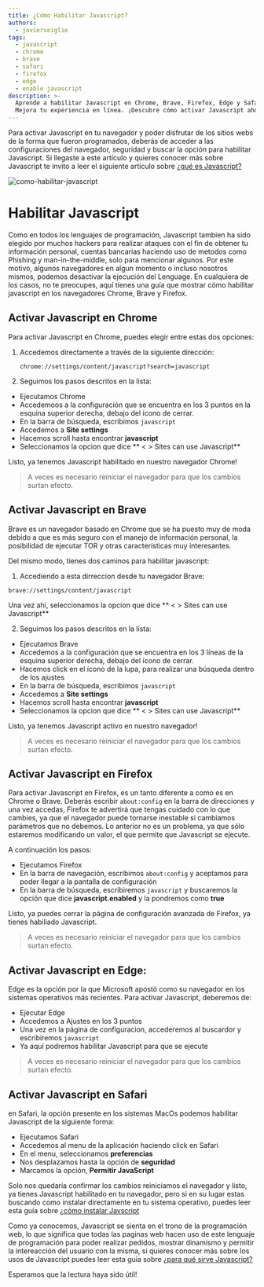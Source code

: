 ```yaml
---
title: ¿Cómo Habilitar Javascript?
authors:
  - javierseiglie
tags:
  - javascript
  - chrome
  - brave
  - safari
  - firefox
  - edge
  - enable javascript
description: >-
  Aprende a habilitar Javascript en Chrome, Brave, Firefox, Edge y Safari.
  Mejora tu experiencia en línea. ¡Descubre cómo activar Javascript ahora!
---
```

Para activar Javascript en tu navegador y poder disfrutar de los sitios webs de la forma que fueron programados, deberás de acceder a las configuraciones del navegador, seguridad y buscar la opción para habilitar Javascript. Si llegaste a este artículo y quieres conocer más sobre Javascript te invito a leer el siguiente artículo sobre [¿qué es Javascript?](https://4geeks.com/es/lesson/que-es-javascript-aprende-a-programar-en-javascript) 

![como-habilitar-javascript](https://i.imgur.com/LTf8fGo.png)

# Habilitar Javascript

Como en todos los lenguajes de programación, Javascript tambien ha sido elegido por muchos hackers para realizar ataques con el fin de obtener tu información personal, cuentas bancarias haciendo uso de metodos como Phishing y man-in-the-middle, solo para mencionar algunos. Por este motivo, algunos navegadores en algun momento o incluso nosotros mismos, podemos desactivar la ejecución del Lenguage. En cualquiera de los casos, no te preocupes, aquí tienes una guía que mostrar cómo habilitar javascript en los navegadores Chrome, Brave y Firefox.

## Activar Javascript en Chrome

Para activar Javascript en Chrome, puedes elegir entre estas dos opciones:

1. Accedemos directamente a través de la siguiente dirección:

	`chrome://settings/content/javascript?search=javascript`

2. Seguimos los pasos descritos en la lista:
 - Ejecutamos Chrome
 - Accedemoos a la configuración que se encuentra en los 3 puntos en la esquina superior derecha, debajo del ícono de cerrar.
 - En la barra de búsqueda, escribimos `javascript` 
 - Accedemos a **Site settings**
 - Hacemos scroll hasta encontrar **javascript**
 - Seleccionamos la opcion que dice ** < > Sites can use Javascript**

Listo, ya tenemos Javascript habilitado en nuestro navegador Chrome! 

> A veces es necesario reiniciar el navegador para que los cambios surtan efecto.

## Activar Javascript en Brave

Brave es un navegador basado en Chrome que se ha puesto muy de moda debido a que es más seguro con el manejo de información personal, la posibilidad de ejecutar TOR y otras características muy interesantes.

Del mismo modo, tienes dos caminos para habilitar javascript:

1. Accediendo a esta dirreccion desde tu navegador Brave:

`brave://settings/content/javascript`

 Una vez ahí, seleccionamos la opcion que dice ** < > Sites can use Javascript**
 
2. Seguimos los pasos descritos en la lista:
 - Ejecutamos Brave
 - Accedemos a la configuración que se encuentra en los 3 líneas de la esquina superior derecha, debajo del ícono de cerrar.
 - Hacemos click en el ícono de la lupa, para realizar una búsqueda dentro de los ajustes
 - En la barra de búsqueda, escribimos `javascript`
 - Accedemos a **Site settings**
 - Hacemos scroll hasta encontrar **javascript**
 - Seleccionamos la opcion que dice ** < > Sites can use Javascript**

Listo, ya tenemos Javascript activo en nuestro navegador! 

> A veces es necesario reiniciar el navegador para que los cambios surtan efecto.

## Activar Javascript en Firefox

Para activar Javascript en Firefox, es un tanto diferente a como es en Chrome o Brave. Deberás escribir `about:config` en la barra de direcciones y una vez accedas, Firefox te advertirá que tengas cuidado con lo que cambies, ya que el navegador puede tornarse inestable si cambiamos parámetros que no debemos. Lo anterior no es un problema, ya que sólo estaremos modificando un valor, el que permite que Javascript se ejecute.

A continuación los pasos:
- Ejecutamos Firefox 
- En la barra de navegación, escribimos `about:config` y aceptamos para poder llegar a la pantalla de configuración
- En la barra de búsqueda, escribiremos `javascript` y buscaremos la opción que dice **javascript.enabled** y la pondremos como **true**

Listo, ya puedes cerrar la página de configuración avanzada de Firefox, ya tienes habiliado Javascript.

> A veces es necesario reiniciar el navegador para que los cambios surtan efecto.

## Activar Javascript en Edge:

Edge es la opción por la que Microsoft apostó como su navegador en los sistemas operativos más recientes. Para activar Javascript, deberemos de:

 - Ejecutar Edge
 - Accedemos a Ajustes en los 3 puntos
 - Una vez en la página de configuracion, accederemos al buscardor y escribiremos `javascript`
  - Ya aquí podremos habilitar Javascript para que se ejecute

> A veces es necesario reiniciar el navegador para que los cambios surtan efecto.

## Activar Javascript en Safari

en Safari, la opción presente en los sistemas MacOs  podemos habilitar Javascript de la siguiente forma:

- Ejecutamos Safari
- Accedemos al menu de la aplicación haciendo click en Safari
- En el menu, seleccionamos **preferencias**
- Nos desplazamos hasta la opción de **seguridad** 
- Marcamos la opción, **Permitir JavaScript**

Solo nos quedaría confirmar los cambios reiniciamos el navegador y listo, ya tienes Javascript habilitado en tu navegador, pero si en su lugar estas buscando como instalar directamente en tu sistema operativo, puedes leer esta guía sobre [¿cómo instalar Javscript](https://4geeks.com/es/how-to/como-instalar-javascript)

Como ya conocemos, Javascript se sienta en el trono de la programación web, lo que significa que todas las paginas web hacen uso de este lenguaje de programación para poder realizar pedidos, mostrar dinamismo y permitir la intereacción del usuario con la misma, si quieres conocer más sobre los usos de Javascript puedes leer esta guía sobre [¿para qué sirve Javascript?](https://4geeks.com/es/lesson/para-que-sirve-javascript)

Esperamos que la lectura haya sido útil!
